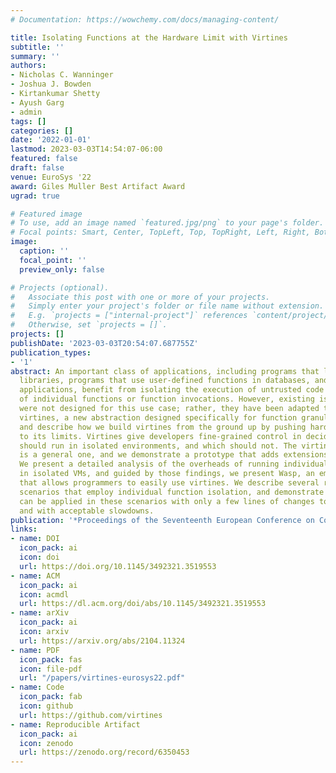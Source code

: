 ```yaml
---
# Documentation: https://wowchemy.com/docs/managing-content/

title: Isolating Functions at the Hardware Limit with Virtines
subtitle: ''
summary: ''
authors:
- Nicholas C. Wanninger
- Joshua J. Bowden
- Kirtankumar Shetty
- Ayush Garg
- admin
tags: []
categories: []
date: '2022-01-01'
lastmod: 2023-03-03T14:54:07-06:00
featured: false
draft: false
venue: EuroSys '22
award: Giles Muller Best Artifact Award
ugrad: true

# Featured image
# To use, add an image named `featured.jpg/png` to your page's folder.
# Focal points: Smart, Center, TopLeft, Top, TopRight, Left, Right, BottomLeft, Bottom, BottomRight.
image:
  caption: ''
  focal_point: ''
  preview_only: false

# Projects (optional).
#   Associate this post with one or more of your projects.
#   Simply enter your project's folder or file name without extension.
#   E.g. `projects = ["internal-project"]` references `content/project/deep-learning/index.md`.
#   Otherwise, set `projects = []`.
projects: []
publishDate: '2023-03-03T20:54:07.687755Z'
publication_types:
- '1'
abstract: An important class of applications, including programs that leverage third-party
  libraries, programs that use user-defined functions in databases, and serverless
  applications, benefit from isolating the execution of untrusted code at the granularity
  of individual functions or function invocations. However, existing isolation mechanisms
  were not designed for this use case; rather, they have been adapted to it. We introduce
  virtines, a new abstraction designed specifically for function granularity isolation,
  and describe how we build virtines from the ground up by pushing hardware virtualization
  to its limits. Virtines give developers fine-grained control in deciding which functions
  should run in isolated environments, and which should not. The virtine abstraction
  is a general one, and we demonstrate a prototype that adds extensions to the C language.
  We present a detailed analysis of the overheads of running individual functions
  in isolated VMs, and guided by those findings, we present Wasp, an embeddable hypervisor
  that allows programmers to easily use virtines. We describe several representative
  scenarios that employ individual function isolation, and demonstrate that virtines
  can be applied in these scenarios with only a few lines of changes to existing codebases
  and with acceptable slowdowns.
publication: '*Proceedings of the Seventeenth European Conference on Computer Systems*'
links:
- name: DOI
  icon_pack: ai
  icon: doi
  url: https://doi.org/10.1145/3492321.3519553
- name: ACM
  icon_pack: ai
  icon: acmdl
  url: https://dl.acm.org/doi/abs/10.1145/3492321.3519553
- name: arXiv
  icon_pack: ai
  icon: arxiv
  url: https://arxiv.org/abs/2104.11324
- name: PDF
  icon_pack: fas
  icon: file-pdf
  url: "/papers/virtines-eurosys22.pdf"
- name: Code
  icon_pack: fab
  icon: github
  url: https://github.com/virtines
- name: Reproducible Artifact
  icon_pack: ai
  icon: zenodo
  url: https://zenodo.org/record/6350453
---
```


